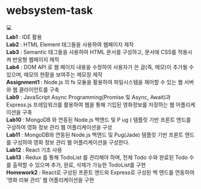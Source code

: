 # websystem-task
💻    <br>
**Lab1** : IDE 활용    <br>
**Lab2** : HTML Element 태그들을 사용하여 웹페이지 제작    <br>
**Lab3** : Semantic 태그들을 사용하여 HTML 문서를 구성하고, 문서에 CSS를 적용시켜 반응형 웹페이지 제작    <br>
**Lab4** : DOM API 로 웹 페이지 내용을 수정하여 사용자가 쓴 글(즉, 메모)이 추가될 수 있으며, 메모의 현황을 보여주는 메모장 제작    <br>
**Assignment1** :  Node.js 의 fs 모듈을 활용하여 파일시스템을 제어할 수 있는 웹 서버 와 웹 클라이언트를 구축    <br>
**Lab9** : JavaScript Async Programming(Promise 및 Async, Await)과 Express.js 프레임워크를 활용하여 웹을 통해 기입된 영화정보를 저장하는 웹 어플리케이션을 구축    <br>
**Lab10** : MongoDB 와 연동된 Node.js 백엔드 및 P ug ( 템플릿 기반 프론트 엔드를 구성하여 영화 정보 관리 웹 어플리케이션을 구성    <br>
**Lab11** : MongoDB와 연동된 Node.js 백엔드 및 Pug(Jade) 템플릿 기반 프론트 엔드를 구성하여 영화 정보 관리 웹 어플리케이션을 구성한다.    <br>
**Lab12** : React 기초 사용    <br>
**Lab13** : Redux 를 통해 TodoList 를 관리해야 하며, 전체 Todo 수와 완료된 Todo 수를 출력할 수 있으며 추가, 완료, 삭제가 가능한 TodoList를 구현    <br>
**Homework2** : React로 구성된 프론트 엔드와 Express로 구성된 백 엔드를 연동하여 ‘영화 리뷰 관리’ 웹 어플리케이션을 구현    <br>
